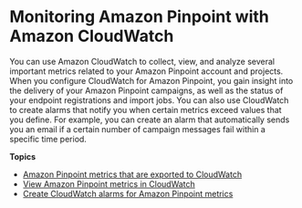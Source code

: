 # Monitoring Amazon Pinpoint with Amazon CloudWatch<a name="monitoring"></a>

You can use Amazon CloudWatch to collect, view, and analyze several important metrics related to your Amazon Pinpoint account and projects\. When you configure CloudWatch for Amazon Pinpoint, you gain insight into the delivery of your Amazon Pinpoint campaigns, as well as the status of your endpoint registrations and import jobs\. You can also use CloudWatch to create alarms that notify you when certain metrics exceed values that you define\. For example, you can create an alarm that automatically sends you an email if a certain number of campaign messages fail within a specific time period\.

**Topics**
+ [Amazon Pinpoint metrics that are exported to CloudWatch](monitoring-metrics.md)
+ [View Amazon Pinpoint metrics in CloudWatch](monitoring-view-metrics.md)
+ [Create CloudWatch alarms for Amazon Pinpoint metrics](monitoring-create-alarms.md)